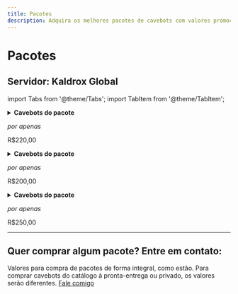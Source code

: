 ```yaml
---
title: Pacotes
description: Adquira os melhores pacotes de cavebots com valores promocionais para os servidores parceiros do JOB Scripts.
---
```

# Pacotes
## Servidor: Kaldrox Global

import Tabs from '@theme/Tabs';
import TabItem from '@theme/TabItem';

<Tabs>
  <TabItem value="valar" label="Valar Pack" default>
<details>
<summary><strong>Cavebots do pacote</strong></summary>
1. Valar Afflicted Strider, Blemished Spawn & Eyeless Devourer
2. Valar Bashmu & Juvenile Bashmu
3. Valar Boar Man, Carnivostrich, Crape Man, Harpy, Liodile & Rhindeer
4. Valar Breach Brood, Dread Intruder, Reality Reaver & Sparkion
5. Valar Cobras
6. Valar Crazeds & Arachnophobica
7. Valar Devourer, Glooth Golem, Metal Gargoyle & Rot Elemental
8. Valar Diremaw & Deepworm
9. Valar Dragolisk, Mega Dragon & Wardragon
10. Valar Exotics
11. Valar Falcon Knight & Falcon Paladin
12. Valar Feral Sphinx, Goannas, Manticore & Werelions
13. Valar Flimsy Lost Soul, Mean Lost Soul & Freakish Lost Soul
14. Valar Lumbering & Spiky Carnivor
15. Valar Minotaurs
16. Valar Rustheap Golem & Metal Gargoyle
17. Valar Sight Of Surrender
18. Valar Spectres & Arachnophobica
19. Valar Sphinx, Lamassu, Girtablilu Warrior & Crypt Warden
20. Valar The Secret Library
21. Valar Usurpers
22. Valar True Asuras & Hellhound
23. Valar Vexclaw, Grimeleech & Hellflayer
24. Valar Waspoid, Spidris Elite, Spitter, Crawler, Spidris, Hive Overseer & Kollos
25. Valar Wereboar, Werebadger, Werebear & Werewolf
26. Valar Werehyaena Shaman & Werehyaena
</details>

*por apenas*
<p style={{ fontSize: '2.5rem', fontWeight: 'bold', color: 'var(--ifm-color-primary)', fontFamily: 'var(--ifm-font-family-base)' }}>
R$220,00
</p>
  </TabItem>
  <TabItem value="bhaskar" label="Bhaskar Pack">
<details>
<summary><strong>Cavebots do pacote</strong></summary>
1. Bhaskar Asura
2. Bhaskar Black Warlock
3. Bhaskar Dark Torturer Lost Soul Destroyer S
4. Bhaskar Defiler Western Wyrm S
5. Bhaskar Dragon Lord NW
6. Bhaskar Draken North
7. Bhaskar Frost Dragon Terrorsleep
8. Bhaskar Fury Defiler Infernalist e Outros
9. Bhaskar Fury Dragon Lord Princess
10. Bhaskar Fury of Venom Medusa Sub W
11. Bhaskar Fury Of Venom W
12. Bhaskar Fury Sub-Solo SE
13. Bhaskar Grim Reaper Dark Torturer S
14. Bhaskar Grim Reaper Lost Soul Choking Fear
15. Bhaskar Medusa Hydra Serpent W
16. Bhaskar Nefilim Cyclops Princess Behemoth
17. Bhaskar Phantasm North
18. Bhaskar Roshamuul Monsters
19. Bhaskar Western Behemoth S
20. Bhaskar Western Princess Village
21. Bhaskar Western Undead Princess S
</details>

*por apenas*
<p style={{ fontSize: '2.5rem', fontWeight: 'bold', color: 'var(--ifm-color-primary)', fontFamily: 'var(--ifm-font-family-base)' }}>
R$200,00
</p>
  </TabItem>
  <TabItem value="bali" label="Bali Pack">
<details>
<summary><strong>Cavebots do pacote</strong></summary>
1. Bali Cyclops Wooly Zahrain
2. Bali Dark Asura Zahrain
3. Bali Dragon Lord
4. Bali Draken Zahrain
5. Bali Elf Black Gaard S
6. Bali Elf Black Gaard W
7. Bali Fury
8. Bali Fury Gaard W
9. Bali Fury of Venom
10. Bali Fury of Venom Zahrain S
11. Bali Fury of Venom Zahrain Sub S
12. Bali Golden Asura Zahrain
13. Bali Golden Warrior Zahrain N
14. Bali Golden Warrior Zahrain NW
15. Bali Grim Reaper Dark Torturer Spectre Zahrain
16. Bali Hellhound Sub-solo Castle
17. Bali Hydra N
18. Bali Infernalist, Dark Torturer e Grim Reaper Gaard W
19. Bali Juggernaut
20. Bali Medusa Serpent Spawn Hydra Zahrain
21. Bali Nefilim Gaard W
22. Bali Phantasm Gaard
23. Bali Roshamuul Monsters Zahrain
24. Bali Terrorsleep
25. Bali Western Behemoth
26. Bali Western Behemoth Zahrain N
27. Bali Western Princess Undead Desert Zahrain
28. Bali Western Princess Zahrain Sub
29. Bali Western Undead Zahrain Sub
</details>

*por apenas*
<p style={{ fontSize: '2.5rem', fontWeight: 'bold', color: 'var(--ifm-color-primary)', fontFamily: 'var(--ifm-font-family-base)' }}>
R$250,00
</p>
  </TabItem>
</Tabs>

---

## Quer comprar algum pacote? Entre em contato:
Valores para compra de pacotes de forma integral, como estão. Para comprar cavebots do catálogo à pronta-entrega ou privado, os valores serão diferentes.
<a href="/contatos" className="button button--primary button--lg button--block">
  Fale comigo
</a>
